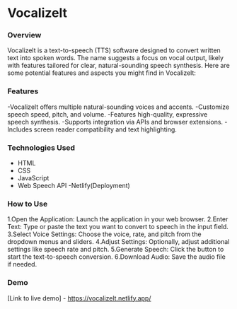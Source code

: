 # Vocalizelt
### Overview
Vocalizelt is a text-to-speech (TTS) software designed to convert written text into spoken words. The name suggests a focus on vocal output, likely with features tailored for clear, natural-sounding speech synthesis. Here are some potential features and aspects you might find in Vocalizelt:

### Features
-Vocalizelt offers multiple natural-sounding voices and accents.
-Customize speech speed, pitch, and volume.
-Features high-quality, expressive speech synthesis.
-Supports integration via APIs and browser extensions.
-Includes screen reader compatibility and text highlighting.

### Technologies Used

- HTML
- CSS
- JavaScript
- Web Speech API
-Netlify(Deployment)
### How to Use

1.Open the Application: Launch the application in your web browser.
2.Enter Text: Type or paste the text you want to convert to speech in the input field.
3.Select Voice Settings: Choose the voice, rate, and pitch from the dropdown menus and sliders.
4.Adjust Settings: Optionally, adjust additional settings like speech rate and pitch.
5.Generate Speech: Click the button to start the text-to-speech conversion.
6.Download Audio: Save the audio file if needed.






### Demo

[Link to live demo] - https://vocalizelt.netlify.app/
